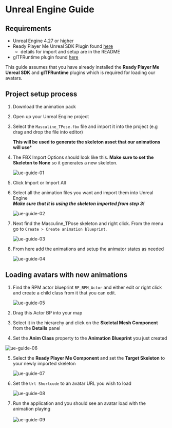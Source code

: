 # Unreal Engine Guide

## Requirements

- Unreal Engine 4.27 or higher
- Ready Player Me Unreal SDK Plugin found [here](https://github.com/readyplayerme/rpm-unreal-sdk)
  - details for import and setup are in the README
- glTFRuntime plugin found [here](https://github.com/rdeioris/glTFRuntime.git)

This guide assumes that you have already installed the **Ready Player Me Unreal SDK** and **glTFRuntime** plugins which is required for loading our avatars.

## Project setup process

1. Download the animation pack
2. Open up your Unreal Engine project
3. Select the `Masculine_TPose.fbx` file and import it into the project (e.g drag and drop the file into editor)

   **This will be used to generate the skeleton asset that our animations will use***

4. The FBX Import Options should look like this. **Make sure to set the Skeleton to None** so it generates a new skeleton.


   ![ue-guide-01](images/ue-guide-01.png)

5. Click Import or Import All
6. Select all the animation files you want and import them into Unreal Engine<br /> ***Make sure that it is using the skeleton imported from step 3!***


   ![ue-guide-02](images/ue-guide-02.png)

7. Next find the Masculine_TPose skeleton and right click. From the menu go to `Create > Create animation blueprint`.


   ![ue-guide-03](images/ue-guide-03.png)

8. From here add the animations and setup the animator states as needed


   ![ue-guide-04](images/ue-guide-04.png)


## Loading avatars with new animations

1. Find the RPM actor blueprint `BP_RPM_Actor` and either edit or right click and create a child class from it that you can edit.


   ![ue-guide-05](images/ue-guide-05.png)

2. Drag this Actor BP into your map
3. Select it in the hierarchy and click on the **Skeletal Mesh Component** from the **Details** panel
4. Set the **Anim Class** property to the **Animation Blueprint** you just created


![ue-guide-06](images/ue-guide-06.png)

5. Select the **Ready Player Me Component** and set the **Target Skeleton** to your newly imported skeleton


   ![ue-guide-07](images/ue-guide-07.png)

6. Set the `Url Shortcode` to an avatar URL you wish to load


   ![ue-guide-08](images/ue-guide-08.png)

7. Run the application and you should see an avatar load with the animation playing
   <br /><br />![ue-guide-09](images/ue-guide-09.png)